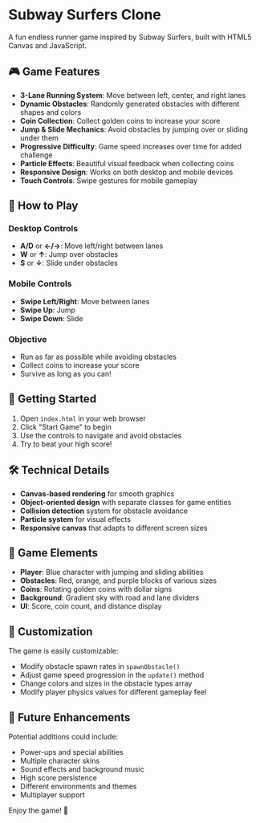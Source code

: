 # Subway Surfers Clone

A fun endless runner game inspired by Subway Surfers, built with HTML5 Canvas and JavaScript.

## 🎮 Game Features

- **3-Lane Running System**: Move between left, center, and right lanes
- **Dynamic Obstacles**: Randomly generated obstacles with different shapes and colors
- **Coin Collection**: Collect golden coins to increase your score
- **Jump & Slide Mechanics**: Avoid obstacles by jumping over or sliding under them
- **Progressive Difficulty**: Game speed increases over time for added challenge
- **Particle Effects**: Beautiful visual feedback when collecting coins
- **Responsive Design**: Works on both desktop and mobile devices
- **Touch Controls**: Swipe gestures for mobile gameplay

## 🎯 How to Play

### Desktop Controls
- **A/D** or **←/→**: Move left/right between lanes
- **W** or **↑**: Jump over obstacles
- **S** or **↓**: Slide under obstacles

### Mobile Controls
- **Swipe Left/Right**: Move between lanes
- **Swipe Up**: Jump
- **Swipe Down**: Slide

### Objective
- Run as far as possible while avoiding obstacles
- Collect coins to increase your score
- Survive as long as you can!

## 🚀 Getting Started

1. Open `index.html` in your web browser
2. Click "Start Game" to begin
3. Use the controls to navigate and avoid obstacles
4. Try to beat your high score!

## 🛠️ Technical Details

- **Canvas-based rendering** for smooth graphics
- **Object-oriented design** with separate classes for game entities
- **Collision detection** system for obstacle avoidance
- **Particle system** for visual effects
- **Responsive canvas** that adapts to different screen sizes

## 🎨 Game Elements

- **Player**: Blue character with jumping and sliding abilities
- **Obstacles**: Red, orange, and purple blocks of various sizes
- **Coins**: Rotating golden coins with dollar signs
- **Background**: Gradient sky with road and lane dividers
- **UI**: Score, coin count, and distance display

## 🔧 Customization

The game is easily customizable:
- Modify obstacle spawn rates in `spawnObstacle()`
- Adjust game speed progression in the `update()` method
- Change colors and sizes in the obstacle types array
- Modify player physics values for different gameplay feel

## 🌟 Future Enhancements

Potential additions could include:
- Power-ups and special abilities
- Multiple character skins
- Sound effects and background music
- High score persistence
- Different environments and themes
- Multiplayer support

Enjoy the game! 🎉

